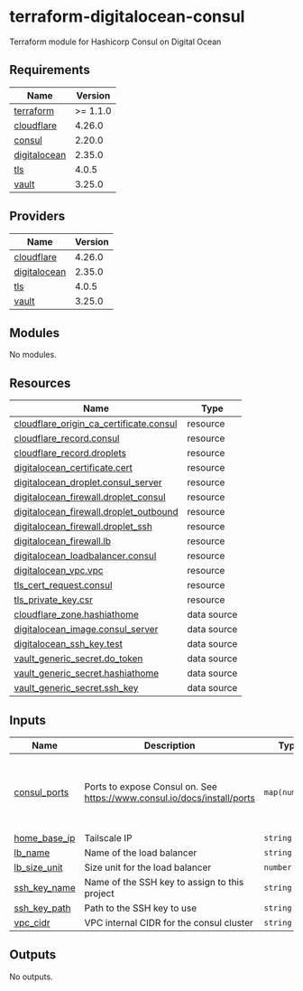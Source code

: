 # terraform-digitalocean-consul
Terraform module for Hashicorp Consul on Digital Ocean

<!-- BEGIN_TF_DOCS -->
## Requirements

| Name | Version |
|------|---------|
| <a name="requirement_terraform"></a> [terraform](#requirement\_terraform) | >= 1.1.0 |
| <a name="requirement_cloudflare"></a> [cloudflare](#requirement\_cloudflare) | 4.26.0 |
| <a name="requirement_consul"></a> [consul](#requirement\_consul) | 2.20.0 |
| <a name="requirement_digitalocean"></a> [digitalocean](#requirement\_digitalocean) | 2.35.0 |
| <a name="requirement_tls"></a> [tls](#requirement\_tls) | 4.0.5 |
| <a name="requirement_vault"></a> [vault](#requirement\_vault) | 3.25.0 |

## Providers

| Name | Version |
|------|---------|
| <a name="provider_cloudflare"></a> [cloudflare](#provider\_cloudflare) | 4.26.0 |
| <a name="provider_digitalocean"></a> [digitalocean](#provider\_digitalocean) | 2.35.0 |
| <a name="provider_tls"></a> [tls](#provider\_tls) | 4.0.5 |
| <a name="provider_vault"></a> [vault](#provider\_vault) | 3.25.0 |

## Modules

No modules.

## Resources

| Name | Type |
|------|------|
| [cloudflare_origin_ca_certificate.consul](https://registry.terraform.io/providers/cloudflare/cloudflare/4.26.0/docs/resources/origin_ca_certificate) | resource |
| [cloudflare_record.consul](https://registry.terraform.io/providers/cloudflare/cloudflare/4.26.0/docs/resources/record) | resource |
| [cloudflare_record.droplets](https://registry.terraform.io/providers/cloudflare/cloudflare/4.26.0/docs/resources/record) | resource |
| [digitalocean_certificate.cert](https://registry.terraform.io/providers/digitalocean/digitalocean/2.35.0/docs/resources/certificate) | resource |
| [digitalocean_droplet.consul_server](https://registry.terraform.io/providers/digitalocean/digitalocean/2.35.0/docs/resources/droplet) | resource |
| [digitalocean_firewall.droplet_consul](https://registry.terraform.io/providers/digitalocean/digitalocean/2.35.0/docs/resources/firewall) | resource |
| [digitalocean_firewall.droplet_outbound](https://registry.terraform.io/providers/digitalocean/digitalocean/2.35.0/docs/resources/firewall) | resource |
| [digitalocean_firewall.droplet_ssh](https://registry.terraform.io/providers/digitalocean/digitalocean/2.35.0/docs/resources/firewall) | resource |
| [digitalocean_firewall.lb](https://registry.terraform.io/providers/digitalocean/digitalocean/2.35.0/docs/resources/firewall) | resource |
| [digitalocean_loadbalancer.consul](https://registry.terraform.io/providers/digitalocean/digitalocean/2.35.0/docs/resources/loadbalancer) | resource |
| [digitalocean_vpc.vpc](https://registry.terraform.io/providers/digitalocean/digitalocean/2.35.0/docs/resources/vpc) | resource |
| [tls_cert_request.consul](https://registry.terraform.io/providers/hashicorp/tls/4.0.5/docs/resources/cert_request) | resource |
| [tls_private_key.csr](https://registry.terraform.io/providers/hashicorp/tls/4.0.5/docs/resources/private_key) | resource |
| [cloudflare_zone.hashiathome](https://registry.terraform.io/providers/cloudflare/cloudflare/4.26.0/docs/data-sources/zone) | data source |
| [digitalocean_image.consul_server](https://registry.terraform.io/providers/digitalocean/digitalocean/2.35.0/docs/data-sources/image) | data source |
| [digitalocean_ssh_key.test](https://registry.terraform.io/providers/digitalocean/digitalocean/2.35.0/docs/data-sources/ssh_key) | data source |
| [vault_generic_secret.do_token](https://registry.terraform.io/providers/hashicorp/vault/3.25.0/docs/data-sources/generic_secret) | data source |
| [vault_generic_secret.hashiathome](https://registry.terraform.io/providers/hashicorp/vault/3.25.0/docs/data-sources/generic_secret) | data source |
| [vault_generic_secret.ssh_key](https://registry.terraform.io/providers/hashicorp/vault/3.25.0/docs/data-sources/generic_secret) | data source |

## Inputs

| Name | Description | Type | Default | Required |
|------|-------------|------|---------|:--------:|
| <a name="input_consul_ports"></a> [consul\_ports](#input\_consul\_ports) | Ports to expose Consul on. See https://www.consul.io/docs/install/ports | `map(number)` | <pre>{<br>  "dns": 8600,<br>  "http": 8500,<br>  "serf-lan": 8301,<br>  "server": 8300<br>}</pre> | no |
| <a name="input_home_base_ip"></a> [home\_base\_ip](#input\_home\_base\_ip) | Tailscale IP | `string` | n/a | yes |
| <a name="input_lb_name"></a> [lb\_name](#input\_lb\_name) | Name of the load balancer | `string` | `"consul-lb"` | no |
| <a name="input_lb_size_unit"></a> [lb\_size\_unit](#input\_lb\_size\_unit) | Size unit for the load balancer | `number` | `1` | no |
| <a name="input_ssh_key_name"></a> [ssh\_key\_name](#input\_ssh\_key\_name) | Name of the SSH key to assign to this project | `string` | `"consul-key"` | no |
| <a name="input_ssh_key_path"></a> [ssh\_key\_path](#input\_ssh\_key\_path) | Path to the SSH key to use | `string` | `"~/.ssh/dokey.pub"` | no |
| <a name="input_vpc_cidr"></a> [vpc\_cidr](#input\_vpc\_cidr) | VPC internal CIDR for the consul cluster | `string` | `"10.10.20.0/24"` | no |

## Outputs

No outputs.
<!-- END_TF_DOCS -->